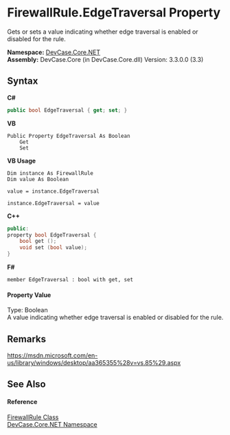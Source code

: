 # FirewallRule.EdgeTraversal Property 
 

Gets or sets a value indicating whether edge traversal is enabled or disabled for the rule.

**Namespace:**&nbsp;<a href="N_DevCase_Core_NET">DevCase.Core.NET</a><br />**Assembly:**&nbsp;DevCase.Core (in DevCase.Core.dll) Version: 3.3.0.0 (3.3)

## Syntax

**C#**<br />
``` C#
public bool EdgeTraversal { get; set; }
```

**VB**<br />
``` VB
Public Property EdgeTraversal As Boolean
	Get
	Set
```

**VB Usage**<br />
``` VB Usage
Dim instance As FirewallRule
Dim value As Boolean

value = instance.EdgeTraversal

instance.EdgeTraversal = value
```

**C++**<br />
``` C++
public:
property bool EdgeTraversal {
	bool get ();
	void set (bool value);
}
```

**F#**<br />
``` F#
member EdgeTraversal : bool with get, set

```


#### Property Value
Type: Boolean<br />A value indicating whether edge traversal is enabled or disabled for the rule.

## Remarks
<a href="https://msdn.microsoft.com/en-us/library/windows/desktop/aa365355%28v=vs.85%29.aspx" target="_blank">https://msdn.microsoft.com/en-us/library/windows/desktop/aa365355%28v=vs.85%29.aspx</a>

## See Also


#### Reference
<a href="T_DevCase_Core_NET_FirewallRule">FirewallRule Class</a><br /><a href="N_DevCase_Core_NET">DevCase.Core.NET Namespace</a><br />